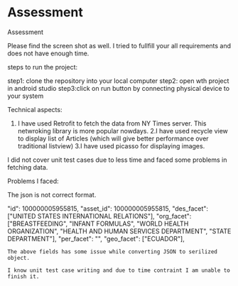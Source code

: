 # Assessment
Assessment

Please find the screen shot as well.
I tried to fullfill  your all requirements and does not have enough  time.

steps to run the project:

step1: clone the repository into your local computer
step2: open wth project in android studio 
step3:click on run button by connecting physical device to your system

Technical aspects:

1. I have used Retrofit to fetch the data from NY Times server. This netwroking library is more popular nowdays. 
2.I have used recycle view to display list of Articles (which will  give better performance over traditional listview)
3.I have used picasso for displaying images.

I did not cover unit test cases due to less time and faced some problems in fetching data.

Problems I faced:

The json is not correct format.

"id": 100000005955815,
"asset_id": 100000005955815,
"des_facet": ["UNITED STATES INTERNATIONAL RELATIONS"],
		"org_facet": ["BREASTFEEDING", "INFANT FORMULAS", "WORLD HEALTH ORGANIZATION", "HEALTH AND HUMAN SERVICES DEPARTMENT", "STATE DEPARTMENT"],
		"per_facet": "",
		"geo_facet": ["ECUADOR"],
    
    The above fields has some issue while converting JSON to serilized object.
    
    I know unit test case writing and due to time contraint I am unable to finish it.

